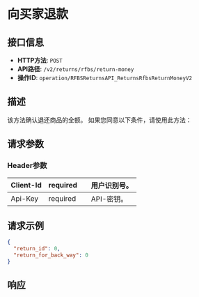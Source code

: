 # 向买家退款

## 接口信息

- **HTTP方法**: `POST`
- **API路径**: `/v2/returns/rfbs/return-money`
- **操作ID**: `operation/RFBSReturnsAPI_ReturnsRfbsReturnMoneyV2`

## 描述

该方法确认退还商品的全额。
如果您同意以下条件，请使用此方法：

## 请求参数

### Header参数

| Client-Id | required |  | 用户识别号。 |
|---|---|---|---|
| Api-Key | required |  | API-密钥。 |

## 请求示例

```json
{
  "return_id": 0,
  "return_for_back_way": 0
}
```

## 响应
